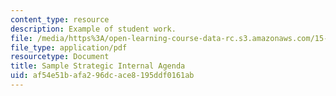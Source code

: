 ```yaml
---
content_type: resource
description: Example of student work.
file: /media/https%3A/open-learning-course-data-rc.s3.amazonaws.com/15-391-early-stage-capital-fall-2010/af54e51bafa296dcace8195ddf0161ab_MIT15_391F10_assn3_sample.pdf
file_type: application/pdf
resourcetype: Document
title: Sample Strategic Internal Agenda
uid: af54e51b-afa2-96dc-ace8-195ddf0161ab
---
```

